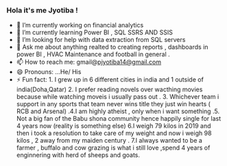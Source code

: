### Hola it's me Jyotiba  ! 

- 🔭 I’m currently working on financial analytics 
- 🌱 I’m currently learning Power BI , SQL SSRS AND SSIS 
- 🤔 I’m looking for help with data extraction from SQL servers 
- 💬 Ask me about anything realted to creating reports , dashboards in power BI , HVAC Maintenance and football in general . 
- 📫 How to reach me: gmail@pjyotiba14@gmail.com
- 😄 Pronouns: ...He/ His
- ⚡ Fun fact: 1. I grew up in 6 different cities in india and 1 outside of india(Doha,Qatar) 2. I prefer reading novels over wacthing movies because while watching moveis i usually pass out . 3. Whichever team i support in any sports that team never wins title they just win hearts ( RCB and Arsenal) .4.I am highly atheist , only when i want something  .5. Not a big fan of the Babu shona community hence happily single for last 4 years now (reality is something else)  6.I weigh 79 kilos in 2019 and then i took a resolution to take care of my weight and now i weigh 98 kilos , 2 away from my maiden century .  7.I always wanted to be a farmer , buffalo and cow grazing is what i still love ,spend 4 years of enginnering with herd of sheeps and goats.  

